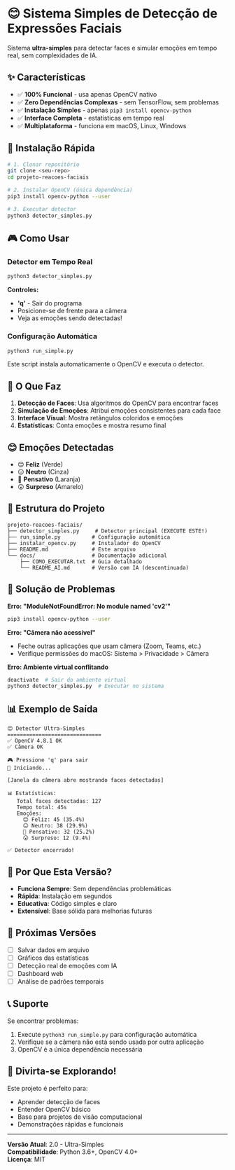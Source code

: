 # 😊 Sistema Simples de Detecção de Expressões Faciais

Sistema **ultra-simples** para detectar faces e simular emoções em tempo real, sem complexidades de IA.

## ✨ Características

- ✅ **100% Funcional** - usa apenas OpenCV nativo
- ✅ **Zero Dependências Complexas** - sem TensorFlow, sem problemas
- ✅ **Instalação Simples** - apenas `pip3 install opencv-python`
- ✅ **Interface Completa** - estatísticas em tempo real
- ✅ **Multiplataforma** - funciona em macOS, Linux, Windows

## 🚀 Instalação Rápida

```bash
# 1. Clonar repositório
git clone <seu-repo>
cd projeto-reacoes-faciais

# 2. Instalar OpenCV (única dependência)
pip3 install opencv-python --user

# 3. Executar detector
python3 detector_simples.py
```

## 🎮 Como Usar

### Detector em Tempo Real
```bash
python3 detector_simples.py
```

**Controles:**
- **'q'** - Sair do programa
- Posicione-se de frente para a câmera
- Veja as emoções sendo detectadas!

### Configuração Automática
```bash
python3 run_simple.py
```
Este script instala automaticamente o OpenCV e executa o detector.

## 🎯 O Que Faz

1. **Detecção de Faces**: Usa algoritmos do OpenCV para encontrar faces
2. **Simulação de Emoções**: Atribui emoções consistentes para cada face
3. **Interface Visual**: Mostra retângulos coloridos e emoções
4. **Estatísticas**: Conta emoções e mostra resumo final

## 😊 Emoções Detectadas

- 😊 **Feliz** (Verde)
- 😐 **Neutro** (Cinza)  
- 🤔 **Pensativo** (Laranja)
- 😮 **Surpreso** (Amarelo)

## 📁 Estrutura do Projeto

```
projeto-reacoes-faciais/
├── detector_simples.py     # Detector principal (EXECUTE ESTE!)
├── run_simple.py          # Configuração automática
├── instalar_opencv.py     # Instalador do OpenCV
├── README.md              # Este arquivo
└── docs/                  # Documentação adicional
    ├── COMO_EXECUTAR.txt  # Guia detalhado
    └── README_AI.md       # Versão com IA (descontinuada)
```

## 🔧 Solução de Problemas

**Erro: "ModuleNotFoundError: No module named 'cv2'"**
```bash
pip3 install opencv-python --user
```

**Erro: "Câmera não acessível"**
- Feche outras aplicações que usam câmera (Zoom, Teams, etc.)
- Verifique permissões do macOS: Sistema > Privacidade > Câmera

**Erro: Ambiente virtual conflitando**
```bash
deactivate  # Sair do ambiente virtual
python3 detector_simples.py  # Executar no sistema
```

## 📊 Exemplo de Saída

```
😊 Detector Ultra-Simples
==============================
✅ OpenCV 4.8.1 OK
✅ Câmera OK

🎮 Pressione 'q' para sair
🎥 Iniciando...

[Janela da câmera abre mostrando faces detectadas]

📊 Estatísticas:
   Total faces detectadas: 127
   Tempo total: 45s
   Emoções:
     😊 Feliz: 45 (35.4%)
     😐 Neutro: 38 (29.9%)
     🤔 Pensativo: 32 (25.2%)
     😮 Surpreso: 12 (9.4%)

✅ Detector encerrado!
```

## 🎯 Por Que Esta Versão?

- **Funciona Sempre**: Sem dependências problemáticas
- **Rápida**: Instalação em segundos
- **Educativa**: Código simples e claro
- **Extensível**: Base sólida para melhorias futuras

## 🔮 Próximas Versões

- [ ] Salvar dados em arquivo
- [ ] Gráficos das estatísticas
- [ ] Detecção real de emoções com IA
- [ ] Dashboard web
- [ ] Análise de padrões temporais

## 📞 Suporte

Se encontrar problemas:
1. Execute `python3 run_simple.py` para configuração automática
2. Verifique se a câmera não está sendo usada por outra aplicação
3. OpenCV é a única dependência necessária

## 🎉 Divirta-se Explorando!

Este projeto é perfeito para:
- Aprender detecção de faces
- Entender OpenCV básico
- Base para projetos de visão computacional
- Demonstrações rápidas e funcionais

---

**Versão Atual**: 2.0 - Ultra-Simples  
**Compatibilidade**: Python 3.6+, OpenCV 4.0+  
**Licença**: MIT

